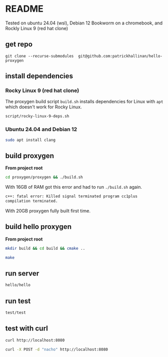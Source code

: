 # README
  
Tested on ubuntu 24.04 (wsl), Debian 12 Bookworm on a chromebook, and Rockly Linux 9 (red hat clone)


## get repo
```
git clone --recurse-submodules  git@github.com:patrickhallinan/hello-proxygen
```


## install dependencies

### Rocky Linux 9 (red hat clone)

The proxygen build script `build.sh` installs dependencies for Linux with `apt` which doesn't work for Rocky Linux.

```bash
script/rocky-linux-9-deps.sh
```

### Ubuntu 24.04 and Debian 12

```bash
sudo apt install clang
```


## build proxygen

**From project root**

```bash
cd proxygen/proxygen && ./build.sh
```

With 16GB of RAM got this error and had to run `./build.sh` again.

```bash
c++: fatal error: Killed signal terminated program cc1plus
compilation terminated.
```

With 20GB proxygen fully built first time.


## build hello proxygen

**From project root**

```bash
mkdir build && cd build && cmake ..
```

```bash
make
```


## run server

```bash
hello/hello
```


## run test

```bash
test/test
```


## test with curl

```bash
curl http://localhost:8080
```

```bash
curl -X POST -d "nacho" http://localhost:8080
```
